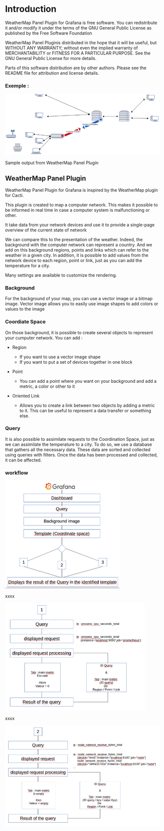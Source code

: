 # Introduction

WeatherMap Panel Plugin for Grafana is free software. You can redistribute it and/or modify it under the terms of the GNU General Public License as published by the Free Software Foundation

WeatherMap Panel Pluginis distributed in the hope that it will be useful, but WITHOUT ANY WARRANTY; without even the implied warranty of MERCHANTABILITY or FITNESS FOR A PARTICULAR PURPOSE. See the GNU General Public License for more details.

Parts of this software distribution are by other authors. Please see the README file for attribution and license details.

### Exemple :

![exemple](../../screenshots/init/exemple.png)

Sample output from WeatherMap Panel Plugin

## WeatherMap Panel Plugin

WeatherMap Panel Plugin for Grafana is inspired by the WeatherMap plugin for Cacti.

This plugin is created to map a computer network. This makes it possible to be informed in real time in case a computer system is malfunctioning or other.

It take data from your network devices and use it to provide a single-page overview of the current state of network

We can compare this to the presentation of the weather. 
Indeed, the background with the computer network can represent a country. And we add on this background regions, points and links which can refer to the weather in a given city. 
In addition, it is possible to add values from the network device to each region, point or link, just as you can add the temperature for a city.

Many settings are available to customize the rendering.

### Background

For the background of your map, you can use a vector image or a bitmap image. Vector image allows you to easily use image shapes to add colors or values to the image

### Coordiate Space

On those background, it is possible to create several objects to represent your cumputer network. 
You can add :
- Region
    - If you want to use a vector image shape
    - If you want to put a set of devices together in one block

- Point
    - You can add a point where you want on your background and add a metric, a color or other to it

- Oriented Link
    - Allows you to create a link between two objects by adding a metric to it. This can be useful to represent a data transfer or something else.


### Query

It is also possible to assimilate requests to the Coordination Space, just as we can assimilate the temperature to a city. 
To do so, we use a database that gathers all the necessary data. These data are sorted and collected using queries with filters. 
Once the data has been processed and collected, it can be affected.


### workflow

![workflow0](../../screenshots/init/workflow0.png)

xxxx

![workflow1](../../screenshots/init/workflow1.png)

xxxx


![workflow2](../../screenshots/init/workflow2.png)

